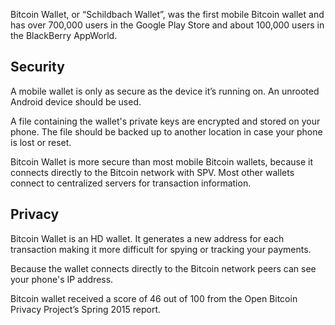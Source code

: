 Bitcoin Wallet, or “Schildbach Wallet”, was the first mobile Bitcoin wallet and has over 700,000 users in the Google Play Store and about 100,000 users in the BlackBerry AppWorld.

## Security

A mobile wallet is only as secure as the device it’s running on. An unrooted Android device should be used.

A file containing the wallet's private keys are encrypted and stored on your phone. The file should be backed up to another location in case your phone is lost or reset.

Bitcoin Wallet is more secure than most mobile Bitcoin wallets, because it connects directly to the Bitcoin network with SPV. Most other wallets connect to centralized servers for transaction information.

## Privacy

Bitcoin Wallet is an HD wallet. It generates a new address for each transaction making it more difficult for spying or tracking your payments.

Because the wallet connects directly to the Bitcoin network peers can see your phone's IP address.

Bitcoin wallet received a score of 46 out of 100 from the Open Bitcoin Privacy Project’s Spring 2015 report.
